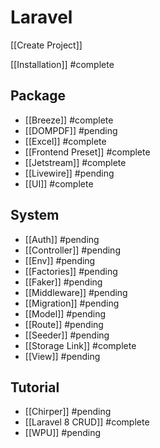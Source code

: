 # Laravel

[[Create Project]]

[[Installation]] #complete
## Package
- [[Breeze]] #complete
- [[DOMPDF]] #pending
- [[Excel]] #complete
- [[Frontend Preset]] #complete
- [[Jetstream]] #complete
- [[Livewire]] #pending
- [[UI]] #complete

## System
- [[Auth]] #pending
- [[Controller]] #pending
- [[Env]] #pending
- [[Factories]] #pending
- [[Faker]] #pending
- [[Middleware]] #pending
- [[Migration]] #pending
- [[Model]] #pending
- [[Route]] #pending
- [[Seeder]] #pending
- [[Storage Link]] #complete
- [[View]] #pending

## Tutorial
- [[Chirper]] #pending
- [[Laravel 8 CRUD]] #complete
- [[WPU]] #pending